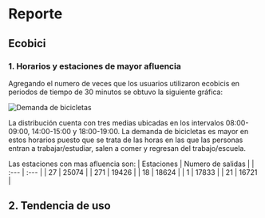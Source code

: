 # Reporte

## Ecobici

### 1. Horarios y estaciones de mayor afluencia

Agregando el numero de veces que los usuarios utilizaron ecobicis en periodos de tiempo de 30 minutos se obtuvo la siguiente gráfica:

![Demanda de bicicletas][demanda1]

La distribución cuenta con tres medias ubicadas en los intervalos 08:00-09:00, 14:00-15:00 y 18:00-19:00. La demanda de bicicletas es mayor en estos horarios puesto que se trata de las horas en las que las personas entran a trabajar/estudiar, salen a comer y regresan del trabajo/escuela.


Las estaciones con mas afluencia son:
| Estaciones | Numero de salidas |
| :--- | :--- |
| 27   | 25074 |
| 271  | 19426 |
| 18   | 18624 |
| 1    | 17833 |
| 21   | 16721 |

## 2. Tendencia de uso






[demanda1]: https://www.dropbox.com/s/pgmis7r1jpoyokj/demanda_bicis.png?dl=0
